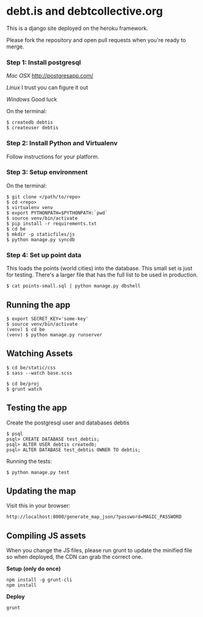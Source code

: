 debt.is and debtcollective.org
=======

This is a django site deployed on the heroku framework.

Please fork the repository and open pull requests when you're ready to merge.

### Step 1: Install postgresql

*Mac OSX*
http://postgresapp.com/

*Linux*
I trust you can figure it out

*Windows*
Good luck

On the terminal:
```
$ createdb debtis
$ createuser debtis
```

### Step 2: Install Python and Virtualenv

Follow instructions for your platform.

### Step 3: Setup environment

On the terminal:
```
$ git clone </path/to/repo>
$ cd <repo>
$ virtualenv venv
$ export PYTHONPATH=$PYTHONPATH:`pwd`
$ source venv/bin/activate
$ pip install -r requirements.txt
$ cd be
$ mkdir -p staticfiles/js
$ python manage.py syncdb
```

### Step 4: Set up point data

This loads the points (world cities) into the database. This small set is just for testing. There's a larger file that has the full list to be used in production.

```
$ cat points-small.sql | python manage.py dbshell
```

## Running the app

```
$ export SECRET_KEY='some-key'
$ source venv/bin/activate
(venv) $ cd be
(venv) $ python manage.py runserver
```

## Watching Assets
```
$ cd be/static/css
$ sass --watch base.scss
```

```
$ cd be/proj
$ grunt watch
```

## Testing the app

Create the postgresql user and databases debtis
```
$ psql
psql> CREATE DATABASE test_debtis;
psql> ALTER USER debtis createdb;
psql> ALTER DATABASE test_debtis OWNER TO debtis;
```

Running the tests:
```
$ python manage.py test
```

## Updating the map

Visit this in your browser:
```
http://localhost:8000/generate_map_json/?password=MAGIC_PASSWORD
```


## Compiling JS assets

When you change the JS files, please run grunt to update the minified file so when deployed, the CDN can grab the correct one.

**Setup** **(only do once)**
```
npm install -g grunt-cli
npm install
```

**Deploy**
```
grunt
```
